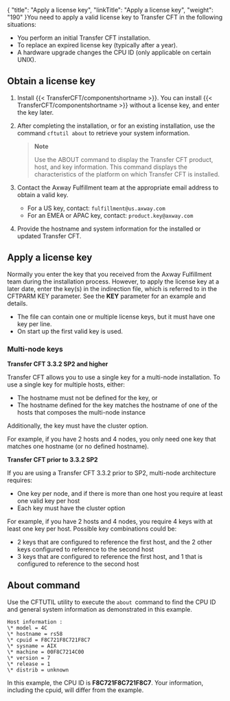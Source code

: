 {
    "title": "Apply a license key",
    "linkTitle": "Apply a license key",
    "weight": "190"
}You need to apply a valid license key to Transfer CFT in the following situations:

- You perform an initial Transfer CFT installation.
- To replace an expired license key (typically after a year).
- A hardware upgrade changes the CPU ID (only applicable on certain UNIX).

## Obtain a license key

1. Install {{< TransferCFT/componentshortname >}}. You can install {{< TransferCFT/componentshortname >}} without a license key, and enter the key later.

1. After completing the installation, or for an existing installation, use the command `cftutil about` to retrieve your system information.

    > **Note**
    >
    > Use the ABOUT command to display
    > the Transfer CFT product, host, and key information. This command displays the characteristics of the platform
    > on which Transfer CFT is installed.

1. Contact the Axway Fulfillment team at the appropriate email address to obtain a valid key.
    -   For a US key, contact: `fulfillment@us.axway.com`
    -   For an EMEA or APAC key, contact: `product.key@axway.com`

1. Provide the hostname and system information for the installed or updated Transfer CFT.

## Apply a license key

Normally you enter the key that you received from the Axway Fulfillment team during the installation process. However, to apply the license key at a later date, enter the key(s) in the indirection file, which is referred to in the CFTPARM KEY parameter. See the **KEY** parameter for an example and details.

- The file can contain one or multiple license keys, but it must have one key per line.
- On start up the first valid key is used.

### Multi-node keys

**Transfer CFT 3.3.2 SP2 and higher**

Transfer CFT allows you to use a single key for a multi-node installation. To use a single key for multiple hosts, either:

- The hostname must not be defined for the key, or
- The hostname defined for the key matches the hostname of one of the hosts that composes the multi-node instance

Additionally, the key must have the cluster option.

For example, if you have 2 hosts and 4 nodes, you only need one key that matches one hostname (or no defined hostname).

**Transfer CFT prior to 3.3.2 SP2**

If you are using a Transfer CFT 3.3.2 prior to SP2, multi-node architecture requires:

- One key per node, and if there is more than one host you require at least one valid key per host
- Each key must have the cluster option

For example, if you have 2 hosts and 4 nodes, you require 4 keys with at least one key per host. Possible key combinations could be:

- 2 keys that are configured to reference the first host, and the 2 other keys configured to reference to the second host
- 3 keys that are configured to reference the first host, and 1 that is configured to reference to the second host

## About command

Use the CFTUTIL utility to execute the `about `command to find the CPU ID and general system information as demonstrated in this example.

```
Host information :
\* model = 4C
\* hostname = rs58
\* cpuid = F8C721F8C721F8C7
\* sysname = AIX
\* machine = 00F8C7214C00
\* version = 7
\* release = 1
\* distrib = unknown
```

In this example, the CPU ID is **F8C721F8C721F8C7**. Your information, including the cpuid, will differ from the example.
